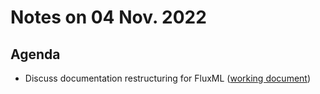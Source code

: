 # Notes on 04 Nov. 2022

## Agenda

- Discuss documentation restructuring for FluxML ([working document](https://hackmd.io/@darsnack/BJkssoMHi))
